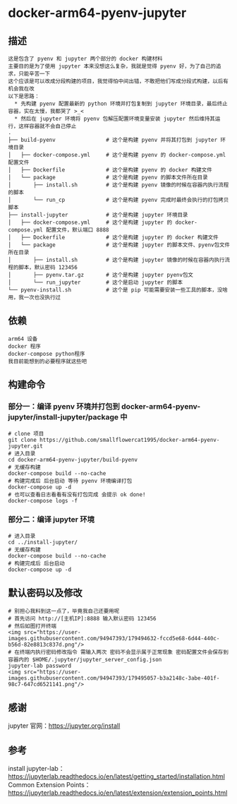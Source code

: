 # docker-arm64-pyenv-jupyter
## 描述
    这是包含了 pyenv 和 jupyter 两个部分的 docker 构建材料  
    主要目的是为了使用 jupyter 本来没想这么复杂，我就是觉得 pyenv 好，为了自己的追求，只能辛苦一下  
    这个应该是可以改成分段构建的项目，我觉得怕中间出错，不敢把他们写成分段式构建，以后有机会我在改  
    以下是思路：  
      * 先构建 pyenv 配置最新的 python 环境并打包复制到 jupyter 环境目录，最后终止容器，实在太慢，我都哭了 >_<
      * 然后在 jupyter 环境将 pyenv 包解压配置环境变量安装 jupyter 然后维持其运行，这样容器就不会自己停止 
    . 
    ├── build-pyenv                # 这个是构建 pyenv 并将其打包到 jupyter 环境目录  
    │   ├── docker-compose.yml     # 这个是构建 pyenv 的 docker-compose.yml 配置文件  
    │   ├── Dockerfile             # 这个是构建 pyenv 的 docker 构建文件  
    │   └── package                # 这个是构建 pyenv 的脚本文件所在目录   
    │       ├── install.sh         # 这个是构建 pyenv 镜像的时候在容器内执行流程的脚本   
    │       └── run_cp             # 这个是构建 pyenv 完成时最终会执行的打包拷贝脚本   
    ├── install-jupyter            # 这个是构建 jupyter 环境目录  
    │   ├── docker-compose.yml     # 这个是构建 jupyter 的 docker-compose.yml 配置文件，默认端口 8888  
    │   ├── Dockerfile             # 这个是构建 jupyter 的 docker 构建文件  
    │   └── package                # 这个是构建 jupyter 的脚本文件、pyenv包文件所在目录  
    │       ├── install.sh         # 这个是构建 jupyter 镜像的时候在容器内执行流程的脚本，默认密码 123456  
    │       ├── pyenv.tar.gz       # 这个是构建 jupyter pyenv包文  
    │       └── run_jupyter        # 这个是启动 jupyter 的脚本  
    └── pyenv-install.sh           # 这个是 pip 可能需要安装一些工具的脚本，没啥用，我一次也没执行过  

## 依赖
    arm64 设备
    docker 程序
    docker-compose python程序
    我目前能想到的必要程序就这些吧

## 构建命令
### 部分一：编译 pyenv 环境并打包到 docker-arm64-pyenv-jupyter/install-jupyter/package 中
    # clone 项目
    git clone https://github.com/smallflowercat1995/docker-arm64-pyenv-jupyter.git
    # 进入目录
    cd docker-arm64-pyenv-jupyter/build-pyenv
    # 无缓存构建
    docker-compose build --no-cache
    # 构建完成后 后台启动 等待 pyenv 环境编译打包
    docker-compose up -d
    # 也可以查看日志看看有没有打包完成 会提示 ok done!
    docker-compose logs -f
### 部分二：编译 jupyter 环境
    # 进入目录
    cd ../install-jupyter/
    # 无缓存构建
    docker-compose build --no-cache
    # 构建完成后 后台启动
    docker-compose up -d

## 默认密码以及修改
    # 别担心我料到这一点了，毕竟我自己还要用呢
    # 首先访问 http://[主机IP]:8888 输入默认密码 123456
    # 然后如图打开终端
    <img src="https://user-images.githubusercontent.com/94947393/179494632-fccd5e68-6d44-440c-b56d-82e8813c837d.png"/>
    # 在终端内执行密码修改指令 需输入两次 密码不会显示属于正常现象 密码配置文件会保存到容器内的 $HOME/.jupyter/jupyter_server_config.json 
    jupyter-lab password
    <img src="https://user-images.githubusercontent.com/94947393/179495057-b3a2148c-3abe-401f-98c7-647cd6521141.png"/>
    
## 感谢
jupyter 官网：https://jupyter.org/install    

## 参考
install jupyter-lab：https://jupyterlab.readthedocs.io/en/latest/getting_started/installation.html  
Common Extension Points：https://jupyterlab.readthedocs.io/en/latest/extension/extension_points.html   
